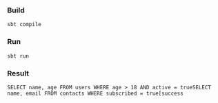 ### Build

```
sbt compile
```

### Run

```
sbt run
```

### Result

```
SELECT name, age FROM users WHERE age > 18 AND active = trueSELECT name, email FROM contacts WHERE subscribed = true[success
```
